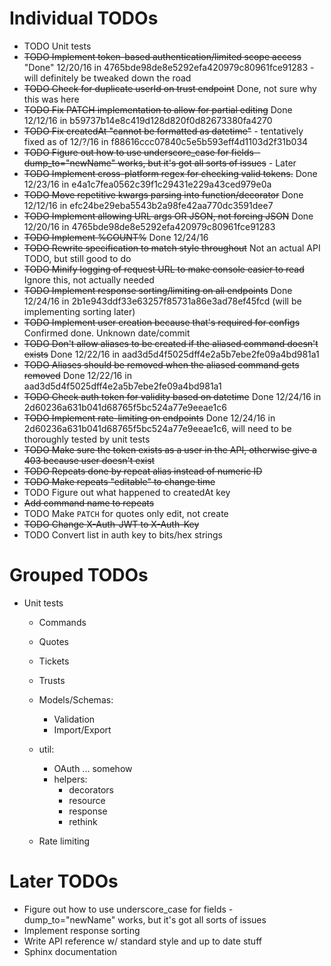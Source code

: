 # Individual TODOs

* TODO Unit tests
* ~~TODO Implement token-based authentication/limited scope access~~ "Done" 12/20/16 in 4765bde98de8e5292efa420979c80961fce91283 - will definitely be tweaked down the road
* ~~TODO Check for duplicate userId on trust endpoint~~ Done, not sure why this was here
* ~~TODO Fix PATCH implementation to allow for partial editing~~ Done 12/12/16 in b59737b14e8c419d128d820f0d82673380fa4270
* ~~TODO Fix createdAt "cannot be formatted as datetime"~~ - tentatively fixed as of 12/?/16 in f88616ccc07840c5e5b593eff4d1103d2f31b034
* ~~TODO Figure out how to use underscore_case for fields - dump_to="newName" works, but it's got all sorts of issues~~ - Later
* ~~TODO Implement cross-platform regex for checking valid tokens.~~ Done 12/23/16 in e4a1c7fea0562c39f1c29431e229a43ced979e0a
* ~~TODO Move repetitive kwargs parsing into function/decorator~~ Done 12/12/16 in efc24be29eba5543b2a98fe42aa770dc3591dee7
* ~~TODO Implement allowing URL args OR JSON, not forcing JSON~~ Done 12/20/16 in 4765bde98de8e5292efa420979c80961fce91283
* ~~TODO Implement %COUNT%~~ Done 12/24/16
* ~~TODO Rewrite specification to match style throughout~~ Not an actual API TODO, but still good to do
* ~~TODO Minify logging of request URL to make console easier to read~~ Ignore this, not actually needed
* ~~TODO Implement response sorting/limiting on all endpoints~~ Done 12/24/16 in 2b1e943ddf33e63257f85731a86e3ad78ef45fcd (will be implementing sorting later)
* ~~TODO Implement user creation because that's required for configs~~ Confirmed done. Unknown date/commit
* ~~TODO Don't allow aliases to be created if the aliased command doesn't exists~~ Done 12/22/16 in aad3d5d4f5025dff4e2a5b7ebe2fe09a4bd981a1
* ~~TODO Aliases should be removed when the aliased command gets removed~~ Done 12/22/16 in aad3d5d4f5025dff4e2a5b7ebe2fe09a4bd981a1
* ~~TODO Check auth token for validity based on datetime~~ Done 12/24/16 in 2d60236a631b041d68765f5bc524a77e9eeae1c6
* ~~TODO Implement rate-limiting on endpoints~~ Done 12/24/16 in 2d60236a631b041d68765f5bc524a77e9eeae1c6, will need to be thoroughly tested by unit tests
* ~~TODO Make sure the token exists as a user in the API, otherwise give a 403 because user doesn't exist~~
* ~~TODO Repeats done by repeat alias instead of numeric ID~~
* ~~TODO Make repeats "editable" to change time~~
* TODO Figure out what happened to createdAt key
* ~~Add command name to repeats~~
* TODO Make `PATCH` for quotes only edit, not create
* ~~TODO Change X-Auth-JWT to X-Auth-Key~~
* TODO Convert list in auth key to bits/hex strings

# Grouped TODOs

* Unit tests
  * Commands
  * Quotes
  * Tickets
  * Trusts
  * Models/Schemas:
    * Validation
    * Import/Export
  * util:
    * OAuth ... somehow
    * helpers:
      * decorators
      * resource
      * response
      * rethink

  * Rate limiting

# Later TODOs

* Figure out how to use underscore_case for fields - dump_to="newName" works, but it's got all sorts of issues
* Implement response sorting
* Write API reference w/ standard style and up to date stuff
* Sphinx documentation

